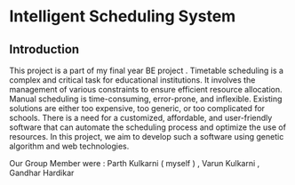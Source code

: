 # Intelligent Scheduling System

## Introduction
This project is a part of my final year BE project .
Timetable scheduling is a complex and critical task for educational institutions. It involves the management of various constraints to ensure efficient resource allocation. Manual scheduling is time-consuming, error-prone, and inflexible. Existing solutions are either too expensive, too generic, or too complicated for schools. There is a need for a customized, affordable, and user-friendly software that can automate the scheduling process and optimize the use of resources. In this project, we aim to develop such a software using genetic algorithm and web technologies.

Our Group Member were :
Parth Kulkarni ( myself ) , Varun Kulkarni , Gandhar Hardikar
